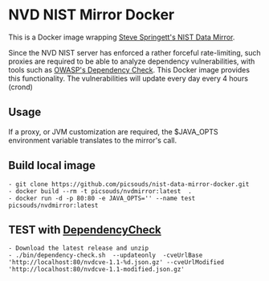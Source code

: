 # NVD NIST Mirror Docker

This is a Docker image wrapping [Steve Springett's NIST Data Mirror](https://github.com/stevespringett/nist-data-mirror).  

Since the NVD NIST server has enforced a rather forceful rate-limiting, such proxies are required to be able to analyze dependency vulnerabilities, with tools such as [OWASP's Dependency Check](https://www.owasp.org/index.php/OWASP_Dependency_Check).
This Docker image provides this functionality. The vulnerabilities will update every day every 4 hours (crond)

## Usage

If a proxy, or JVM customization are required, the $JAVA_OPTS environment variable translates to the mirror's call.

## Build local image 
```
- git clone https://github.com/picsouds/nist-data-mirror-docker.git
- docker build --rm -t picsouds/nvdmirror:latest  .
- docker run -d -p 80:80 -e JAVA_OPTS='' --name test picsouds/nvdmirror:latest
```
## TEST with [DependencyCheck](https://github.com/jeremylong/DependencyCheck)
```
- Download the latest release and unzip
- ./bin/dependency-check.sh  --updateonly  -cveUrlBase 'http://localhost:80/nvdcve-1.1-%d.json.gz' --cveUrlModified 'http://localhost:80/nvdcve-1.1-modified.json.gz'
```



